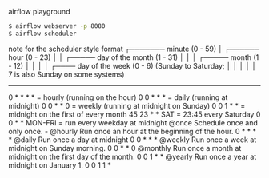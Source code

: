 airflow playground 

```bash
$ airflow webserver -p 8080
$ airflow scheduler
```

note for the scheduler style format 
 ┌─────── minute (0 - 59)
  │ ┌────── hour (0 - 23)
  │ │ ┌───── day of the month (1 - 31)
  │ │ │ ┌───── month (1 - 12)
  │ │ │ │ ┌──── day of the week (0 - 6) (Sunday to Saturday;
  │ │ │ │ │      7 is also Sunday on some systems)
  * * * * * 
0 * * * * = hourly (running on the hour)
0 0 * * * = daily (running at midnight)
0 0 * * 0 = weekly (running at midnight on Sunday)
0 0 1 * * = midnight on the first of every month
 45 23 * * SAT = 23:45 every Saturday 
 0 0 * * MON-FRI = run every weekday at midnight 
 @once     Schedule once and only once.    -
 @hourly   Run once an hour at the beginning of the hour.   0 * * * *
 @daily    Run once a day at midnight             0 0 * * *
 @weekly   Run once a week at midnight on Sunday morning.   0 0 * * 0
 @monthly  Run once a month at midnight on the first day of the month.   0 0 1 * *
 @yearly   Run once a year at midnight on January 1.    0 0 1 1 *

